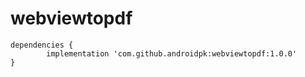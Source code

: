 # webviewtopdf

	dependencies {
	        implementation 'com.github.androidpk:webviewtopdf:1.0.0'
	}
